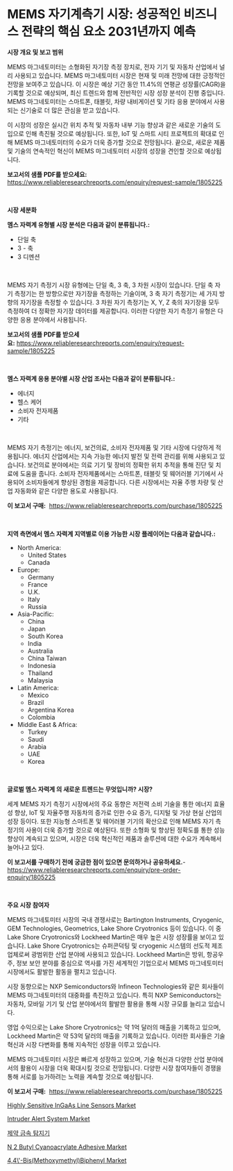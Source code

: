 <p><h1>MEMS 자기계측기 시장: 성공적인 비즈니스 전략의 핵심 요소 2031년까지 예측</h1></p><p><strong>시장 개요 및 보고 범위</strong></p>
<p><p>MEMS 마그네토미터는 소형화된 자기장 측정 장치로, 전자 기기 및 자동차 산업에서 널리 사용되고 있습니다. MEMS 마그네토미터 시장은 현재 및 미래 전망에 대한 긍정적인 전망을 보여주고 있습니다. 이 시장은 예상 기간 동안 11.4%의 연평균 성장률(CAGR)을 기록할 것으로 예상되며, 최신 트렌드와 함께 전반적인 시장 성장 분석이 진행 중입니다. MEMS 마그네토미터는 스마트폰, 태블릿, 차량 내비게이션 및 기타 응용 분야에서 사용되는 신기술로 더 많은 관심을 받고 있습니다.</p><p>이 시장의 성장은 실시간 위치 추적 및 자동차 내부 기능 향상과 같은 새로운 기술의 도입으로 인해 촉진될 것으로 예상됩니다. 또한, IoT 및 스마트 시티 프로젝트의 확대로 인해 MEMS 마그네토미터의 수요가 더욱 증가할 것으로 전망됩니다. 끝으로, 새로운 제품 및 기술의 연속적인 혁신이 MEMS 마그네토미터 시장의 성장을 견인할 것으로 예상됩니다.</p></p>
<p><strong>보고서의 샘플 PDF를 받으세요:</strong> <a href="https://www.reliableresearchreports.com/enquiry/request-sample/1805225">https://www.reliableresearchreports.com/enquiry/request-sample/1805225</a></p>
<p>&nbsp;</p>
<p><strong>시장 세분화</strong></p>
<p><strong>멤스 자력계 유형별 시장 분석은 다음과 같이 분류됩니다.:</strong></p>
<p><ul><li>단일 축</li><li>3 - 축</li><li>3 디멘션</li></ul></p>
<p>&nbsp;</p>
<p><p>MEMS 자기 측정기 시장 유형에는 단일 축, 3 축, 3 차원 시장이 있습니다. 단일 축 자기 측정기는 한 방향으로만 자기장을 측정하는 기술이며, 3 축 자기 측정기는 세 가지 방향의 자기장을 측정할 수 있습니다. 3 차원 자기 측정기는 X, Y, Z 축의 자기장을 모두 측정하여 더 정확한 자기장 데이터를 제공합니다. 이러한 다양한 자기 측정기 유형은 다양한 응용 분야에서 사용됩니다.</p></p>
<p><strong>보고서의 샘플 PDF를 받으세요:</strong>&nbsp;<a href="https://www.reliableresearchreports.com/enquiry/request-sample/1805225">https://www.reliableresearchreports.com/enquiry/request-sample/1805225</a></p>
<p>&nbsp;</p>
<p><strong> 멤스 자력계 응용 분야별 시장 산업 조사는 다음과 같이 분류됩니다.:</strong></p>
<p><ul><li>에너지</li><li>헬스 케어</li><li>소비자 전자제품</li><li>기타</li></ul></p>
<p>&nbsp;</p>
<p><p>MEMS 자기 측정기는 에너지, 보건의료, 소비자 전자제품 및 기타 시장에 다양하게 적용됩니다. 에너지 산업에서는 지속 가능한 에너지 발전 및 전력 관리를 위해 사용되고 있습니다. 보건의료 분야에서는 의료 기기 및 장비의 정확한 위치 추적을 통해 진단 및 치료에 도움을 줍니다. 소비자 전자제품에서는 스마트폰, 태블릿 및 웨어러블 기기에서 사용되어 소비자들에게 향상된 경험을 제공합니다. 다른 시장에서는 자율 주행 차량 및 산업 자동화와 같은 다양한 용도로 사용됩니다.</p></p>
<p><strong>이 보고서 구매:</strong>&nbsp; <a href="https://www.reliableresearchreports.com/purchase/1805225">https://www.reliableresearchreports.com/purchase/1805225</a></p>
<p>&nbsp;</p>
<p><strong>지역 측면에서 멤스 자력계 지역별로 이용 가능한 시장 플레이어는 다음과 같습니다.:</strong></p>
<p><ul>
    <li>
        North America:
        <ul>
            <li>United States</li>
            <li>Canada</li>
        </ul>
    </li>
    <li>
        Europe:
        <ul>
            <li>Germany</li>
            <li>France</li>
            <li>U.K.</li>
            <li>Italy</li>
            <li>Russia</li>
        </ul>
    </li>
    <li>
        Asia-Pacific:
        <ul>
            <li>China</li>
            <li>Japan</li>
            <li>South Korea</li>
            <li>India</li>
            <li>Australia</li>
            <li>China Taiwan</li>
            <li>Indonesia</li>
            <li>Thailand</li>
            <li>Malaysia</li>
        </ul>
    </li>
    <li>
        Latin America:
        <ul>
            <li>Mexico</li>
            <li>Brazil</li>
            <li>Argentina Korea</li>
            <li>Colombia</li>
        </ul>
    </li>
    <li>
        Middle East & Africa:
        <ul>
            <li>Turkey</li>
            <li>Saudi</li>
            <li>Arabia</li>
            <li>UAE</li>
            <li>Korea</li>
        </ul>
    </li>
    </ul></p>
<p>&nbsp;</p>
<p><strong>글로벌 멤스 자력계 의 새로운 트렌드는 무엇입니까? 시장?</strong></p>
<p><p>세계 MEMS 자기 측정기 시장에서의 주요 동향은 저전력 소비 기술을 통한 에너지 효율성 향상, IoT 및 자율주행 자동차의 증가로 인한 수요 증가, 디지털 및 가상 현실 산업의 성장 등이다. 또한 지능형 스마트폰 및 웨어러블 기기의 확산으로 인해 MEMS 자기 측정기의 사용이 더욱 증가할 것으로 예상된다. 또한 소형화 및 향상된 정확도를 통한 성능 향상이 계속되고 있으며, 시장은 더욱 혁신적인 제품과 솔루션에 대한 수요가 계속해서 늘어나고 있다.</p></p>
<p><strong>이 보고서를 구매하기 전에 궁금한 점이 있으면 문의하거나 공유하세요.</strong>- <a href="https://www.reliableresearchreports.com/enquiry/pre-order-enquiry/1805225">https://www.reliableresearchreports.com/enquiry/pre-order-enquiry/1805225</a></p>
<p>&nbsp;</p>
<p><strong>주요 시장 참여자</strong></p>
<p><p>MEMS 마그네토미터 시장의 국내 경쟁사로는 Bartington Instruments, Cryogenic, GEM Technologies, Geometrics, Lake Shore Cryotronics 등이 있습니다. 이 중 Lake Shore Cryotronics와 Lockheed Martin은 매우 높은 시장 성장률을 보이고 있습니다. Lake Shore Cryotronics는 슈퍼콘덕팅 및 cryogenic 시스템의 선도적 제조업체로써 광범위한 산업 분야에 사용되고 있습니다. Lockheed Martin은 방위, 항공우주, 정보 보안 분야를 중심으로 역사를 가진 세계적인 기업으로서 MEMS 마그네토미터 시장에서도 활발한 활동을 펼치고 있습니다.</p><p>시장 동향으로는 NXP Semiconductors와 Infineon Technologies와 같은 회사들이 MEMS 마그네토미터의 대중화를 촉진하고 있습니다. 특히 NXP Semiconductors는 자동차, 모바일 기기 및 산업 분야에서의 활발한 활용을 통해 시장 규모를 늘리고 있습니다.</p><p>영업 수익으로는 Lake Shore Cryotronics는 약 1억 달러의 매출을 기록하고 있으며, Lockheed Martin은 약 53억 달러의 매출을 기록하고 있습니다. 이러한 회사들은 기술 혁신과 시장 다변화를 통해 지속적인 성장을 이루고 있습니다.</p><p>MEMS 마그네토미터 시장은 빠르게 성장하고 있으며, 기술 혁신과 다양한 산업 분야에서의 활용이 시장을 더욱 확대시킬 것으로 전망됩니다. 다양한 시장 참여자들이 경쟁을 통해 서로를 능가하려는 노력을 계속할 것으로 예상됩니다.</p></p>
<p><strong>이 보고서 구매:</strong>&nbsp;&nbsp;<a href="https://www.reliableresearchreports.com/purchase/1805225">https://www.reliableresearchreports.com/purchase/1805225</a></p>
<p><p><a href="https://issuu.com/reportprime-2/docs/highly-sensitive-ingaas-line-sensors-market-size-2">Highly Sensitive InGaAs Line Sensors Market</a></p><p><a href="https://view.publitas.com/reportprime-1/intruder-alert-system-market-size-and-examines-its-market-scope-with-a-primary-focus-on-growth-opportunities-and-forecasted-trends-spanning-from-2024-to-2031/">Intruder Alert System Market</a></p><p><a href="https://github.com/vss5505pa7z1p/Market-Research-Report-List-1/blob/main/42405802179.md">제약 금속 탐지기</a></p><p><a href="https://issuu.com/reportprime-2/docs/n-2-butyl-cyanoacrylate-adhesive-market-size-2030.">N 2 Butyl Cyanoacrylate Adhesive Market</a></p><p><a href="https://cat-emmental-94b.notion.site/4-4-Bis-Methoxymethyl-Biphenyl-Market-Research-Report-Unlocks-Analysis-on-the-Market-Financial-Sta-e65be8fcfb264cf590b1d0a5960c717a">4,4\'-Bis(Methoxymethyl)Biphenyl Market</a></p></p>
